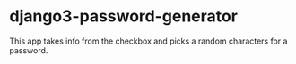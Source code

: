 # django3-password-generator
This app takes info from the checkbox and picks a random characters for a password.
